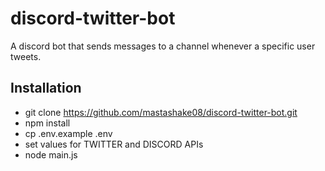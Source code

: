 # discord-twitter-bot
A discord bot that sends messages to a channel whenever a specific user tweets.

## Installation
- git clone https://github.com/mastashake08/discord-twitter-bot.git
-  npm install
- cp .env.example .env
- set values for TWITTER and DISCORD APIs
- node main.js
